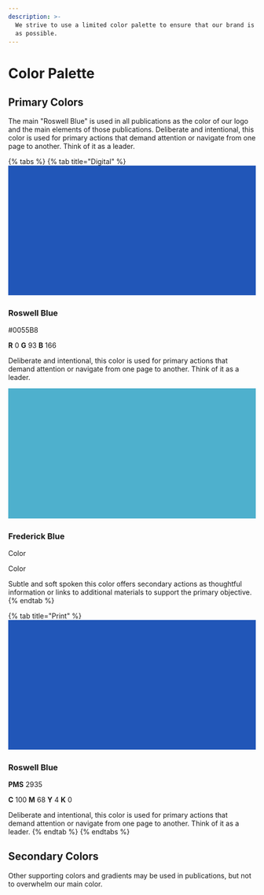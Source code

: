 ```yaml
---
description: >-
  We strive to use a limited color palette to ensure that our brand is as strong
  as possible.
---
```


# Color Palette

## Primary Colors

The main "Roswell Blue" is used in all publications as the color of our logo and the main elements of those publications. Deliberate and intentional, this color is used for primary actions that demand attention or navigate from one page to another. Think of it as a leader.

{% tabs %}
{% tab title="Digital" %}
![](../.gitbook/assets/roswell-blue.png)

### Roswell Blue

\#0055B8

**R** 0 **G** 93 **B** 166

Deliberate and intentional, this color is used for primary actions that demand attention or navigate from one page to another. Think of it as a leader.



![](../.gitbook/assets/frederick-blue.png)

### Frederick Blue

Color

Color

Subtle and soft spoken this color offers secondary actions as thoughtful information or links to additional materials to support the primary objective.
{% endtab %}

{% tab title="Print" %}
![](../.gitbook/assets/roswell-blue%20%281%29.png)

### Roswell Blue

**PMS** 2935

**C** 100 **M** 68 **Y** 4 **K** 0

Deliberate and intentional, this color is used for primary actions that demand attention or navigate from one page to another. Think of it as a leader.
{% endtab %}
{% endtabs %}

## Secondary Colors

Other supporting colors and gradients may be used in publications, but not to overwhelm our main color.

